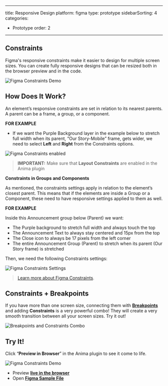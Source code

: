 
---
title: Responsive Design
platform: figma
type: prototype
sidebarSorting: 4
categories: 
- Prototype
order: 2
---

## Constraints

Figma's responsive constraints make it easier to design for multiple screen sizes. You can create fully responsive designs that can be resized both in the browser preview and in the code.

![Figma Constraints Demo](https://p46.f4.n0.cdn.getcloudapp.com/items/bLuRAk8r/Constraints%20demo%20GIF.gif?source=viewer&v=fda204d6fe522bb2d172eb2d4e5b6db2)


## How Does It Work?

An element’s responsive constraints are set in relation to its nearest parents. A parent can be a frame, a group, or a component.

**FOR EXAMPLE**
-   If we want the Purple Background layer in the example below to stretch full width when its parent, “Our Story-Mobile” frame, gets wider, we need to select **Left** and **Right** from the Constraints options.

![Figma Constraints enabled](https://animaapp.s3.amazonaws.com/docs/figma/Figma%20new%20cupcakes%20constraints.png)

> **IMPORTANT:** Make sure that **Layout Constraints** are enabled in the Anima plugin
> 

**Constraints in Groups and Components**

As mentioned, the constraints settings apply in relation to the element’s closest parent. This means that if the elements are inside a Group or a Component, these need to have responsive settings applied to them as well.

**FOR EXAMPLE**

Inside this Announcement group below (Parent) we want:

-   The Purple background to stretch full width and always touch the top
-   The Announcement Text to always stay centered and 15px from the top
-   The Close icon to always be 17 pixels from the left corner
-   The entire Announcement Group (Parent) to stretch when its parent (Our Story frame) is stretched


 Then, we need the following Constraints settings:

![Figma Constraints Settings](https://p46.f4.n0.cdn.getcloudapp.com/items/geuzbbZW/Constraints%20settings.png?source=viewer&v=0b4b3fbd60684b8da56c122f627751da)


>[Learn more about Figma Constraints](https://help.figma.com/hc/en-us/articles/360039957734-Apply-Constraints-to-define-how-layers-resize). 
>

## Constraints + Breakpoints

If you have more than one screen size, connecting them with [**Breakpoints**](https://docs.animaapp.com/v3/figma/prototype/breakpoints.html) and adding **Constraints** is a very powerful combo! They will create a very smooth transition between all your screen sizes. Try it out!

![Breakpoints and Constraints Combo](https://s3.amazonaws.com/animaapp/docs/figma/Figma%20cupcake%20breakpoints.png)


## Try It!

Click “**Preview in Browser**” in the Anima plugin to see it come to life.

![Figma Constraints Demo](https://p46.f4.n0.cdn.getcloudapp.com/items/bLuRAk8r/Constraints%20demo%20GIF.gif?source=viewer&v=fda204d6fe522bb2d172eb2d4e5b6db2)

 - Preview [**live in the browser**](https://responsive-cupcake.animaapp.io)
 - Open [**Figma Sample File**](https://www.figma.com/file/9JyhAlwpiCEmnS7sVxao34/Miss-Cupcake-Responsive-Sample-File)


